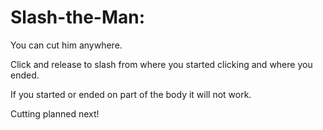 # Slash-the-Man:

You can cut him anywhere.

Click and release to slash from where you started clicking and where you ended.

If you started or ended on part of the body it will not work.

Cutting planned next!
